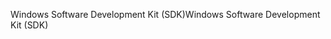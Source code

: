 <span data-ttu-id="3d327-101">Windows Software Development Kit (SDK)</span><span class="sxs-lookup"><span data-stu-id="3d327-101">Windows Software Development Kit (SDK)</span></span>